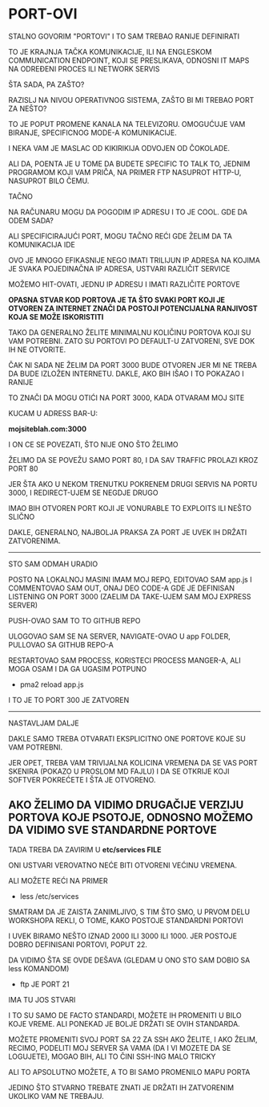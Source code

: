 # PORT-OVI

STALNO GOVORIM "PORTOVI" I TO SAM TREBAO RANIJE DEFINIRATI

TO JE KRAJNJA TAČKA KOMUNIKACIJE, ILI NA ENGLESKOM COMMUNICATION ENDPOINT, KOJI SE PRESLIKAVA, ODNOSNI IT MAPS NA ODREĐENI PROCES ILI NETWORK SERVIS

ŠTA SADA, PA ZAŠTO?

RAZISLJ NA NIVOU OPERATIVNOG SISTEMA, ZAŠTO BI MI TREBAO PORT ZA NEŠTO?

TO JE POPUT PROMENE KANALA NA TELEVIZORU. OMOGUĆUJE VAM BIRANJE, SPECIFICNOG MODE-A KOMUNIKACIJE.

I NEKA VAM JE MASLAC OD KIKIRIKIJA ODVOJEN OD ČOKOLADE.

ALI DA, POENTA JE U TOME DA BUDETE SPECIFIC TO TALK TO, JEDNIM PROGRAMOM KOJI VAM PRIČA, NA PRIMER FTP NASUPROT HTTP-U, NASUPROT BILO ČEMU.

TAČNO

NA RAČUNARU MOGU DA POGODIM IP ADRESU I TO JE COOL. GDE DA ODEM SADA?

ALI SPECIFICIRAJUĆI PORT, MOGU TAČNO REĆI GDE ŽELIM DA TA KOMUNIKACIJA IDE

OVO JE MNOGO EFIKASNIJE NEGO IMATI TRILIJUN IP ADRESA NA KOJIMA JE SVAKA POJEDINAČNA IP ADRESA, USTVARI RAZLIČIT SERVICE

MOŽEMO HIT-OVATI, JEDNU IP ADRESU I IMATI RAZLIČITE PORTOVE

**OPASNA STVAR KOD PORTOVA JE TA ŠTO SVAKI PORT KOJI JE OTVOREN ZA INTERNET ZNAČI DA POSTOJI POTENCIJALNA RANJIVOST KOJA SE MOŽE ISKORISTITI**

TAKO DA GENERALNO ŽELITE MINIMALNU KOLIČINU PORTOVA KOJI SU VAM POTREBNI. ZATO SU PORTOVI PO DEFAULT-U ZATVORENI, SVE DOK IH NE OTVORITE.

ČAK NI SADA NE ŽELIM DA PORT 3000 BUDE OTVOREN JER MI NE TREBA DA BUDE IZLOŽEN INTERNETU. DAKLE, AKO BIH IŠAO I TO POKAZAO I RANIJE

TO ZNAČI DA MOGU OTIĆI NA PORT 3000, KADA OTVARAM MOJ SITE

KUCAM U ADRESS BAR-U:

**mojsiteblah.com:3000**

I ON CE SE POVEZATI, ŠTO NIJE ONO ŠTO ŽELIMO

ŽELIMO DA SE POVEŽU SAMO PORT 80, I DA SAV TRAFFIC PROLAZI KROZ PORT 80

JER ŠTA AKO U NEKOM TRENUTKU POKRENEM DRUGI SERVIS NA PORTU 3000, I REDIRECT-UJEM SE NEGDJE DRUGO

IMAO BIH OTVOREN PORT KOJI JE VONURABLE TO EXPLOITS ILI NEŠTO SLIČNO

DAKLE, GENERALNO, NAJBOLJA PRAKSA ZA PORT JE UVEK IH DRŽATI ZATVORENIMA.

******

STO SAM ODMAH URADIO

POSTO NA LOKALNOJ MASINI IMAM MOJ REPO, EDITOVAO SAM app.js I COMMENTOVAO SAM OUT, ONAJ DEO CODE-A GDE JE DEFINISAN LISTENING ON PORT 3000 (ZAELIM DA TAKE-UJEM SAM MOJ EXPRESS SERVER)

PUSH-OVAO SAM TO TO GITHUB REPO

ULOGOVAO SAM SE NA SERVER, NAVIGATE-OVAO U app FOLDER, PULLOVAO SA GITHUB REPO-A

RESTARTOVAO SAM PROCESS, KORISTECI PROCESS MANGER-A, ALI MOGA OSAM I DA GA UGASIM POTPUNO

- pma2 reload app.js

I TO JE TO PORT 300 JE ZATVOREN

******

NASTAVLJAM DALJE

DAKLE SAMO TREBA  OTVARATI EKSPLICITNO ONE PORTOVE KOJE SU VAM POTREBNI.

JER OPET, TREBA VAM TRIVIJALNA KOLICINA VREMENA DA SE VAS PORT SKENIRA (POKAZO U PROSLOM MD FAJLU) I DA SE OTKRIJE KOJI SOFTVER POKREĆETE I ŠTA JE OTVORENO.

## AKO ŽELIMO DA VIDIMO DRUGAČIJE VERZIJU PORTOVA KOJE PSOTOJE, ODNOSNO MOŽEMO DA VIDIMO SVE STANDARDNE PORTOVE

TADA TREBA DA ZAVIRIM U **etc/services FILE**

ONI USTVARI VEROVATNO NEĆE BITI OTVORENI VEĆINU VREMENA.

ALI MOŽETE REĆI NA PRIMER

- less /etc/services
 
SMATRAM DA JE ZAISTA ZANIMLJIVO, S TIM ŠTO SMO, U PRVOM DELU WORKSHOPA REKLI, O TOME, KAKO POSTOJE STANDARDNI PORTOVI

I UVEK BIRAMO NEŠTO IZNAD 2000 ILI 3000 ILI 1000. JER POSTOJE DOBRO DEFINISANI PORTOVI, POPUT 22.

DA VIDIMO ŠTA SE OVDE DEŠAVA (GLEDAM U ONO STO SAM DOBIO SA less KOMANDOM) 

- ftp JE PORT 21

IMA TU JOS STVARI

I TO SU SAMO DE FACTO STANDARDI, MOŽETE IH PROMENITI U BILO KOJE VREME. ALI PONEKAD JE BOLJE DRŽATI SE OVIH STANDARDA.

MOŽETE PROMENITI SVOJ PORT SA 22 ZA SSH AKO ŽELITE, I AKO ŽELIM, RECIMO, PODELITI MOJ SERVER SA VAMA (DA I VI MOZETE DA SE LOGUJETE), MOGAO BIH, ALI TO ČINI SSH-ING MALO TRICKY

ALI TO APSOLUTNO MOŽETE, A TO BI SAMO PROMENILO MAPU PORTA

JEDINO ŠTO STVARNO TREBATE ZNATI JE DRŽATI IH ZATVORENIM UKOLIKO VAM NE TREBAJU.
